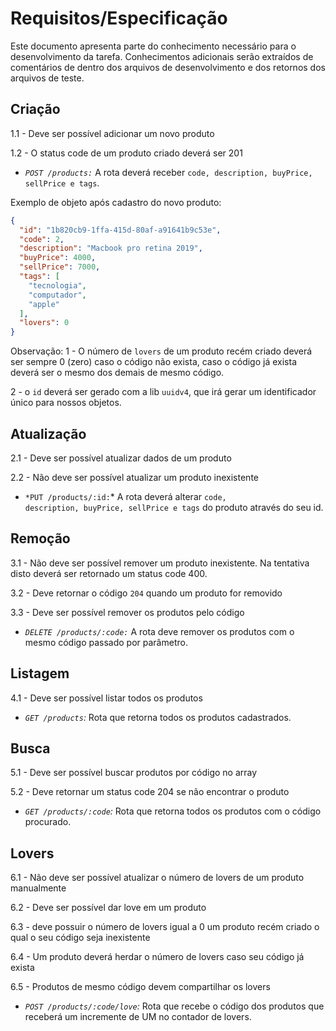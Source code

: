 # Requisitos/Especificação
Este documento apresenta parte do conhecimento necessário para o desenvolvimento da tarefa. Conhecimentos adicionais serão extraídos de comentários de dentro dos arquivos de desenvolvimento e dos retornos dos arquivos de teste.
## Criação
1.1 - Deve ser possível adicionar um novo produto

1.2 - O status code de um produto criado deverá ser 201

- *``POST /products:``* A rota deverá receber <code>code, description, buyPrice, sellPrice e tags</code>.

Exemplo de objeto após cadastro do novo produto:

```json
{
  "id": "1b820cb9-1ffa-415d-80af-a91641b9c53e",
  "code": 2,
  "description": "Macbook pro retina 2019",
  "buyPrice": 4000,
  "sellPrice": 7000,
  "tags": [
    "tecnologia",
    "computador",
    "apple"
  ],
  "lovers": 0
}
```

Observação: 
1 - O número de ``lovers`` de um produto recém criado deverá ser sempre 0 (zero) caso o código não exista, caso o código já exista deverá ser o mesmo dos demais de mesmo código.

2 - o ``id`` deverá ser gerado com a lib ``uuidv4``, que irá gerar um identificador único para nossos objetos.

## Atualização
2.1 - Deve ser possível atualizar dados de um produto

2.2 - Não deve ser possível atualizar um produto inexistente

- ``*PUT /products/:id:``* A rota deverá alterar <code>code, description, buyPrice, sellPrice e tags</code> do produto através do seu id.

## Remoção
3.1 - Não deve ser possível remover um produto inexistente. Na tentativa disto deverá ser retornado um status code 400.

3.2 - Deve retornar o código ``204`` quando um produto for removido

3.3 - Deve ser possível remover os produtos pelo código

- *``DELETE /products/:code:``* A rota deve remover os produtos com o mesmo código passado por parâmetro.

## Listagem
4.1 - Deve ser possível listar todos os produtos

- *``GET /products``:* Rota que retorna todos os produtos cadastrados</code>.

## Busca
5.1 - Deve ser possível buscar produtos por código no array

5.2 - Deve retornar um status code 204 se não encontrar o produto

- *``GET /products/:code``:* Rota que retorna todos os produtos com o código procurado</code>.

## Lovers
6.1 - Não deve ser possível atualizar o número de lovers de um produto manualmente

6.2 - Deve ser possível dar love em um produto

6.3 - deve possuir o número de lovers igual a 0 um produto recém criado o qual o seu código seja inexistente

6.4 - Um produto deverá herdar o número de lovers caso seu código já exista

6.5 - Produtos de mesmo código devem compartilhar os lovers

- *``POST /products/:code/love``:* Rota que recebe o código dos produtos que receberá um incremente de UM no contador de lovers.


